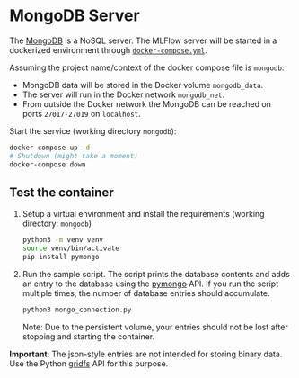 # MongoDB Server

The [MongoDB](https://www.mongodb.com) is a NoSQL server. The MLFlow server will
be started in a dockerized environment through [`docker-compose.yml`](docker-compose.yml).

Assuming the project name/context of the docker compose file is `mongodb`:

- MongoDB data will be stored in the Docker volume `mongodb_data`.
- The server will run in the Docker network `mongodb_net`.
- From outside the Docker network the MongoDB can be reached on ports `27017-27019` on `localhost`.

Start the service (working directory `mongodb`):

```bash
docker-compose up -d
# Shutdown (might take a moment)
docker-compose down
```

## Test the container

1. Setup a virtual environment and install the requirements (working directory: `mongodb`)

    ```bash
    python3 -m venv venv
    source venv/bin/activate
    pip install pymongo
    ```

2. Run the sample script. The script prints the database contents and adds an entry to the database using the [pymongo](https://api.mongodb.com/python/current/tutorial.html) API. If you run the script multiple times, the number of database entries should accumulate.

    ```bash
    python3 mongo_connection.py
    ```

    Note: Due to the persistent volume, your entries should not be lost after stopping and starting the container.

**Important**: The json-style entries are not intended for storing binary data. Use the Python [gridfs](https://api.mongodb.com/python/current/api/gridfs/index.html#module-gridfs) API for this purpose.
